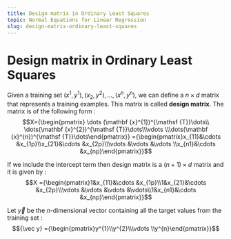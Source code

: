 ```yaml
---
title: Design matrix in Ordinary Least Squares
topic: Normal Equations for Linear Regression
slug: design-matrix-ordinary-least-squares
---
```


# Design matrix in Ordinary Least Squares

Given a training set $(x^1, y^1), (x_{2}, y^2), \ldots , (x^{n}, y^n)$, we can define a $n \times d$ matrix that represents a training examples. This matrix is called **design matrix**. The matrix is of the following form :
$$X={\begin{pmatrix} \dots (\mathbf {x}^{1})^{\mathsf {T}}\dots\\ \dots(\mathbf {x}^{2})^{\mathsf {T}}\dots\\\vdots \\\dots(\mathbf {x}^{n})^{\mathsf {T}}\dots\end{pmatrix}}
={\begin{pmatrix}x_{11}&\cdots &x_{1p}\\x_{21}&\cdots &x_{2p}\\\vdots &\vdots &\vdots \\x_{n1}&\cdots &x_{np}\end{pmatrix}}$$

If we include the intercept term then design matrix is a $(n+1) \times d$ matrix and it is given by :
$$X ={\begin{pmatrix}1&x_{11}&\cdots &x_{1p}\\1&x_{21}&\cdots &x_{2p}\\\vdots &\vdots &\vdots &\vdots\\1&x_{n1}&\cdots &x_{np}\end{pmatrix}}$$

Let ${\vec y}$ be the $n$-dimensional vector containing all the target values from the training set : 
$${\vec y} ={\begin{pmatrix}y^{1}\\y^{2}\\\vdots \\y^{n}\end{pmatrix}}$$
